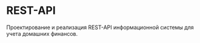 # REST-API
Проектирование и реализация REST-API информационной системы для учета
домашних финансов.
